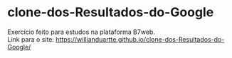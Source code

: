 # clone-dos-Resultados-do-Google

Exercício feito para estudos na plataforma B7web. <br/>
Link para o site: https://willianduartte.github.io/clone-dos-Resultados-do-Google/
